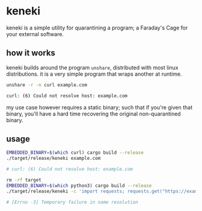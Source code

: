 # keneki

keneki is a simple utility for quarantining a program; a Faraday's Cage for your external software.

## how it works

keneki builds around the program `unshare`, distributed with most linux distributions.
it is a very simple program that wraps another at runtime.

```bash
unshare -r -n curl example.com

curl: (6) Could not resolve host: example.com
```

my use case however requires a static binary; such that if you're given that binary,
you'll have a hard time recovering the original non-quarantined binary.

## usage

```bash
EMBEDDED_BINARY=$(which curl) cargo build --release
./target/release/keneki example.com

# curl: (6) Could not resolve host: example.com

rm -rf target
EMBEDDED_BINARY=$(which python3) cargo build --release
./target/release/keneki -c 'import requests; requests.get("https://example.com")'

# [Errno -3] Temporary failure in name resolution
```
